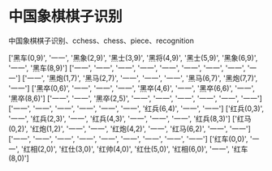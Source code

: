 # 中国象棋棋子识别
中国象棋棋子识别、cchess、chess、piece、recognition

['黑车(0,9)', '一一', '黑象(2,9)', '黑士(3,9)', '黑将(4,9)', '黑士(5,9)', '黑象(6,9)', '一一', '黑车(8,9)']
['一一', '一一', '一一', '一一', '一一', '一一', '一一', '一一', '一一']
['一一', '黑炮(1,7)', '黑马(2,7)', '一一', '一一', '一一', '黑马(6,7)', '黑炮(7,7)', '一一']
['黑卒(0,6)', '一一', '一一', '一一', '黑卒(4,6)', '一一', '黑卒(6,6)', '一一', '黑卒(8,6)']
['一一', '一一', '黑卒(2,5)', '一一', '一一', '一一', '一一', '一一', '一一']
['一一', '一一', '一一', '一一', '一一', '一一', '红兵(6,4)', '一一', '一一']
['红兵(0,3)', '一一', '红兵(2,3)', '一一', '红兵(4,3)', '一一', '一一', '一一', '红兵(8,3)']
['红马(0,2)', '红炮(1,2)', '一一', '一一', '红炮(4,2)', '一一', '红马(6,2)', '一一', '一一']
['一一', '一一', '一一', '一一', '一一', '一一', '一一', '一一', '一一']
['红车(0,0)', '一一', '红相(2,0)', '红仕(3,0)', '红帅(4,0)', '红仕(5,0)', '红相(6,0)', '一一', '红车(8,0)']
